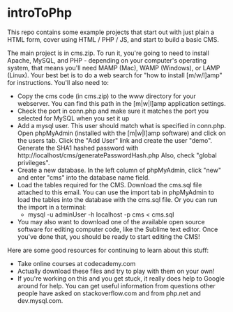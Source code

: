 # introToPhp

This repo contains some example projects that start out with just plain a HTML form, cover using HTML / PHP / JS, and start to build a basic CMS.

The main project is in cms.zip. To run it, you're going to need to install Apache, MySQL, and PHP - depending on your computer's operating system, that means you'll need MAMP (Mac), WAMP (Windows), or LAMP (Linux). Your best bet is to do a web search for "how to install [m/w/l]amp" for instructions. You'll also need to:

- Copy the cms code (in cms.zip) to the www directory for your webserver. You can find this path in the [m|w|l]amp application settings.
- Check the port in conn.php and make sure it matches the port you selected for MySQL when you set it up
- Add a mysql user. This user should match what is specified in conn.php. Open phpMyAdmin (installed with the [m|w|l]amp software) and click on the users tab. Click the "Add User" link and create the user "demo". Generate the SHA1 hashed password with http://localhost/cms/generatePasswordHash.php Also, check "global privileges".
- Create a new database. In the left column of phpMyAdmin, click "new" and enter "cms" into the database name field.
- Load the tables required for the CMS. Download the cms.sql file attached to this email. You can use the import tab in phpMyAdmin to load the tables into the database with the cms.sql file. Or you can run the import in a terminal:
  - mysql -u adminUser -h localhost -p cms < cms.sql
- You may also want to download one of the available open source software for editing computer code, like the Sublime text editor. Once you've done that, you should be ready to start editing the CMS!

Here are some good resources for continuing to learn about this stuff:

- Take online courses at codecademy.com
- Actually download these files and try to play with them on your own!
- If you're working on this and you get stuck, it really does help to Google around for help. You can get useful information from questions other people have asked on stackoverflow.com and from php.net and dev.mysql.com.

